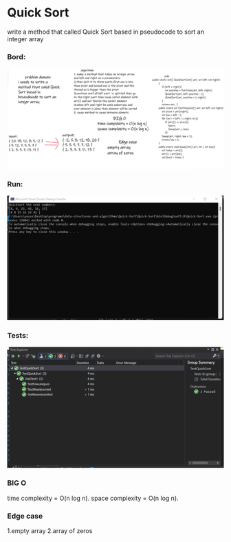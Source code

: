 # Quick Sort

write a method that called Quick Sort based in pseudocode to sort an integer array

### Bord:

![image](./bord.png)

### Run:

![image](./run.png)

### Tests:

![image](./test.png)  

### BIG O
time complexity = O(n log n).
space complexity = O(n log n).

### Edge case
1.empty array
2.array of zeros





